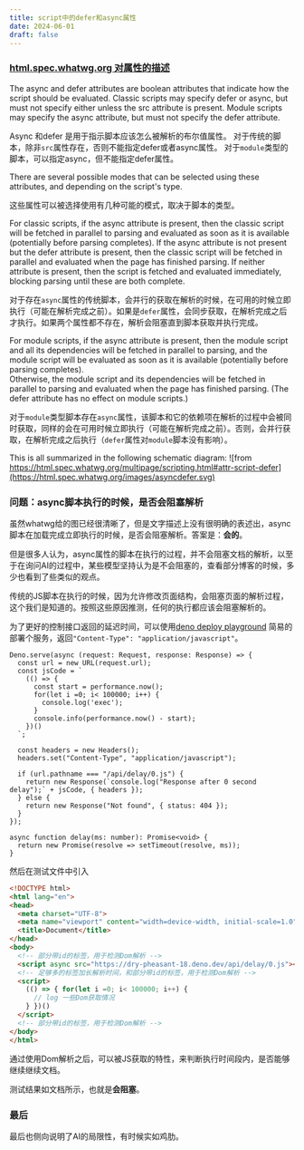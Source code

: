 ```yaml
---
title: script中的defer和async属性
date: 2024-06-01
draft: false
---
```

### [html.spec.whatwg.org 对属性的描述](https://html.spec.whatwg.org/multipage/scripting.html#attr-script-async)
The async and defer attributes are boolean attributes that indicate how the script should be evaluated.
Classic scripts may specify defer or async, but must not specify either unless the src attribute is present. 
Module scripts may specify the async attribute, but must not specify the defer attribute.

Async 和defer 是用于指示脚本应该怎么被解析的布尔值属性。
对于传统的脚本，除非`src`属性存在，否则不能指定defer或者async属性。
对于`module`类型的脚本，可以指定async，但不能指定defer属性。

There are several possible modes that can be selected using these attributes, and depending on the script's type.

这些属性可以被选择使用有几种可能的模式，取决于脚本的类型。

For classic scripts, if the async attribute is present, then the classic script will be fetched in parallel to parsing and evaluated as soon as it is available (potentially before parsing completes).
If the async attribute is not present but the defer attribute is present, then the classic script will be fetched in parallel and evaluated when the page has finished parsing. 
If neither attribute is present, then the script is fetched and evaluated immediately, blocking parsing until these are both complete.

对于存在`async`属性的传统脚本，会并行的获取在解析的时候，在可用的时候立即执行（可能在解析完成之前）。如果是`defer`属性，会同步获取，在解析完成之后才执行。如果两个属性都不存在，解析会阻塞直到脚本获取并执行完成。

For module scripts, if the async attribute is present, then the module script and all its dependencies will be fetched in parallel to parsing, and the module script will be evaluated as soon as it is available (potentially before parsing completes).   
Otherwise, the module script and its dependencies will be fetched in parallel to parsing and evaluated when the page has finished parsing. (The defer attribute has no effect on module scripts.)

对于`module`类型脚本存在`async`属性，该脚本和它的依赖项在解析的过程中会被同时获取，同样的会在可用时候立即执行（可能在解析完成之前）。否则，会并行获取，在解析完成之后执行（`defer`属性对`module`脚本没有影响）。

This is all summarized in the following schematic diagram:
![from https://html.spec.whatwg.org/multipage/scripting.html#attr-script-defer](https://html.spec.whatwg.org/images/asyncdefer.svg)

### 问题：async脚本执行的时候，是否会阻塞解析
虽然whatwg给的图已经很清晰了，但是文字描述上没有很明确的表述出，async脚本在加载完成立即执行的时候，是否会阻塞解析。答案是：**会的**。

但是很多人认为，async属性的脚本在执行的过程，并不会阻塞文档的解析，以至于在询问AI的过程中，某些模型坚持认为是不会阻塞的，查看部分博客的时候，多少也看到了些类似的观点。

传统的JS脚本在执行的时候，因为允许修改页面结构，会阻塞页面的解析过程，这个我们是知道的。按照这些原因推测，任何的执行都应该会阻塞解析的。

为了更好的控制接口返回的延迟时间，可以使用[deno deploy playground](https://dash.deno.com/account/overview) 简易的部署个服务，返回`"Content-Type": "application/javascript"`。
```deno
Deno.serve(async (request: Request, response: Response) => {
  const url = new URL(request.url);
  const jsCode = `
    (() => {
      const start = performance.now();
      for(let i =0; i< 100000; i++) {
        console.log('exec');
      }
      console.info(performance.now() - start);
    })()
  `;

  const headers = new Headers();
  headers.set("Content-Type", "application/javascript");

  if (url.pathname === "/api/delay/0.js") {
    return new Response(`console.log("Response after 0 second delay");` + jsCode, { headers });
  } else {
    return new Response("Not found", { status: 404 });
  }
});

async function delay(ms: number): Promise<void> {
  return new Promise(resolve => setTimeout(resolve, ms));
}
```

然后在测试文件中引入
```html
<!DOCTYPE html>
<html lang="en">
<head>
  <meta charset="UTF-8">
  <meta name="viewport" content="width=device-width, initial-scale=1.0">
  <title>Document</title>
</head>
<body>
  <!-- 部分带id的标签，用于检测Dom解析 -->
  <script async src="https://dry-pheasant-18.deno.dev/api/delay/0.js"></script>
  <!-- 足够多的标签加长解析时间，和部分带id的标签，用于检测Dom解析 -->
  <script>
    (() => { for(let i =0; i< 100000; i++) {
      // log 一些Dom获取情况
    } })()
  </script>
  <!-- 部分带id的标签，用于检测Dom解析 -->
</body>
</html>
```
通过使用Dom解析之后，可以被JS获取的特性，来判断执行时间段内，是否能够继续继续文档。

测试结果如文档所示，也就是**会阻塞**。

### 最后
最后也侧向说明了AI的局限性，有时候实如鸡肋。


<!-- The exact processing details for these attributes are, for mostly historical reasons, somewhat non-trivial, involving a number of aspects of HTML. The implementation requirements are therefore by necessity scattered throughout the specification. The algorithms below (in this section) describe the core of this processing, but these algorithms reference and are referenced by the parsing rules for script start and end tags in HTML, in foreign content, and in XML, the rules for the document.write() method, the handling of scripting, etc. -->

<!-- 当使用 document.write() 方法插入脚本元素时，这些脚本通常会执行（通常会阻塞进一步的脚本执行或HTML解析）。而当使用 innerHTML 和 outerHTML 属性插入脚本元素时，它们根本不会执行。
（`document.write`是一个在文档仍在解析时向文档流中写入内容的方法。） -->

<!-- document.write() 写入async脚本，async属性也会生效，毕竟相当于就在当前的解析流程中解析到了async属性的script一样。
innerHTML确实不会执行里面的代码。 -->